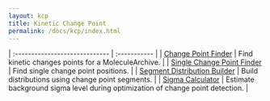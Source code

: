 ```yaml
---
layout: kcp
title: Kinetic Change Point
permalink: /docs/kcp/index.html
---
```


| :----------------------------- | :----------- |
| [Change Point Finder](ChangePointFinder) | Find kinetic changes points for a MoleculeArchive. |
| [Single Change Point Finder](SingleChangePointFinder) | Find single change point positions. |
| [Segment Distribution Builder](SegmentDistributionBuilder) | Build distributions using change point segments. |
| [Sigma Calculator](SigmaCalculator) | Estimate background sigma level during optimization of change point detection. |
